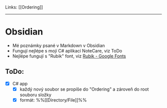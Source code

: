Links: [[Ordering]]

---
# Obsidian
- Mé poznámky psané v Markdown v Obsidian
- Fungují nejlépe s mojí C# aplikací NoteCare, viz ToDo
- Nejlépe fungují s "Rubik" font, viz [Rubik - Google Fonts](https://fonts.google.com/specimen/Rubik)

## ToDo: 
- [x] C# app
	- [x] každý nový soubor se propíše do "Ordering" a zároveň do root souboru složky
	- [x] formát: %%[[Directory/File]]%%

